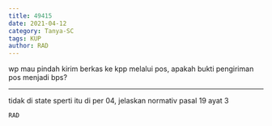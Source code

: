 ```yaml
---
title: 49415
date: 2021-04-12
category: Tanya-SC
tags: KUP
author: RAD
---
```


wp mau pindah kirim berkas ke kpp melalui pos, apakah bukti pengiriman pos menjadi bps?

---

tidak di state sperti itu di per 04, jelaskan normativ pasal 19 ayat 3

`RAD`
